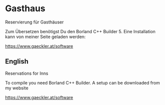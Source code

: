# Gasthaus
 Reservierung für Gasthäuser

Zum Übersetzen benötigst Du den Borland C++ Builder 5. Eine Installation kann von meiner Seite geladen werden:

https://www.gaeckler.at/software

## English

Reservations for Inns

To compile you need Borland C++ Builder. A setup can be downloaded from my website


https://www.gaeckler.at/software
